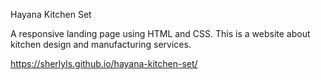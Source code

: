 Hayana Kitchen Set

A responsive landing page using HTML and CSS. This is a website about kitchen design and manufacturing services.

https://sherlyls.github.io/hayana-kitchen-set/
